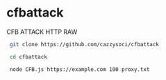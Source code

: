 # cfbattack
CFB ATTACK HTTP RAW

```bash
 git clone https://github.com/cazzysoci/cfbattack

 cd cfbattack

 node CFB.js https://example.com 100 proxy.txt
```
